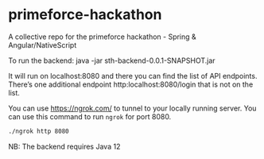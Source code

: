# primeforce-hackathon
A collective repo for the primeforce hackathon - Spring &amp; Angular/NativeScript

To run the backend:
java -jar sth-backend-0.0.1-SNAPSHOT.jar

It will run on localhost:8080 and there you can find the list of API endpoints. There’s one additional endpoint http:localhost:8080/login that is not on the list.

You can use https://ngrok.com/ to tunnel to your locally running server. You can use this command to run `ngrok` for port 8080.
```bash
./ngrok http 8080
```

NB: The backend requires Java 12
